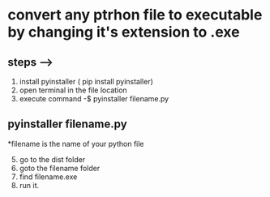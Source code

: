 # convert any ptrhon file to executable by changing it's extension to .exe

## steps -->
1. install pyinstaller ( pip install pyinstaller)
2. open terminal in the file location
3. execute command -$ pyinstaller filename.py
## pyinstaller filename.py
*filename is the name of your python file

5. go to the dist folder
6. goto the filename folder 
7. find filename.exe 
8. run it.
